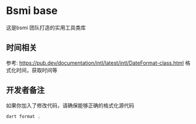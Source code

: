 # Bsmi base 

这是bsmi 团队打造的实用工具类库

## 时间相关

参考: https://pub.dev/documentation/intl/latest/intl/DateFormat-class.html
格式化时间，获取时间等
 

## 开发者备注

如果你加入了修改代码，请确保能够正确的格式化源代码

```bash
dart format .
```